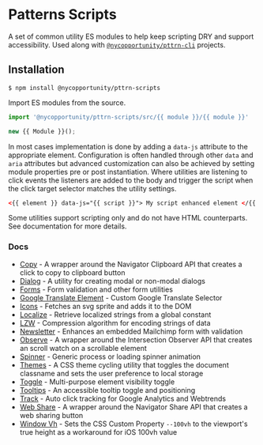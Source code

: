 # Patterns Scripts

A set of common utility ES modules to help keep scripting DRY and support accessibility. Used along with [`@nycopportunity/pttrn-cli`](https://github.com/cityofnewyork/patterns-cli) projects.

## Installation

```shell
$ npm install @nycopportunity/pttrn-scripts
```

Import ES modules from the source.

```javascript
import '@nycopportunity/pttrn-scripts/src/{{ module }}/{{ module }}'

new {{ Module }}();
```

In most cases implementation is done by adding a `data-js` attribute to the appropriate element. Configuration is often handled through other `data` and `aria` attributes but advanced customization can also be achieved by setting module properties pre or post instantiation. Where utilities are listening to click events the listeners are added to the body and trigger the script when the click target selector matches the utility settings.

```html
<{{ element }} data-js="{{ script }}"> My script enhanced element </{{ element }}>
```

Some utilities support scripting only and do not have HTML counterparts. See documentation for more details.

### Docs

* [Copy](src/copy) - A wrapper around the Navigator Clipboard API that creates a click to copy to clipboard button
* [Dialog](src/dialog) - A utility for creating modal or non-modal dialogs
* [Forms](src/forms) - Form validation and other form utilities
* [Google Translate Element](src/google-translate-element) - Custom Google Translate Selector
* [Icons](src/icons) - Fetches an svg sprite and adds it to the DOM
* [Localize](src/localize) - Retrieve localized strings from a global constant
* [LZW](src/lzw) - Compression algorithm for encoding strings of data
* [Newsletter](src/newsletter) - Enhances an embedded Mailchimp form with validation
* [Observe](src/observe) - A wrapper around the Intersection Observer API that creates an scroll watch on a scrollable element
* [Spinner](src/spinner) - Generic process or loading spinner animation
* [Themes](src/themes) - A CSS theme cycling utility that toggles the document classname and sets the user preference to local storage
* [Toggle](src/toggle) - Multi-purpose element visibility toggle
* [Tooltips](src/tooltips) - An accessible tooltip toggle and positioning
* [Track](src/track) - Auto click tracking for Google Analytics and Webtrends
* [Web Share](src/web-share) - A wrapper around the Navigator Share API that creates a web sharing button
* [Window Vh](src/window-vh) - Sets the CSS Custom Property `--100vh` to the viewport's true height as a workaround for iOS 100vh value
